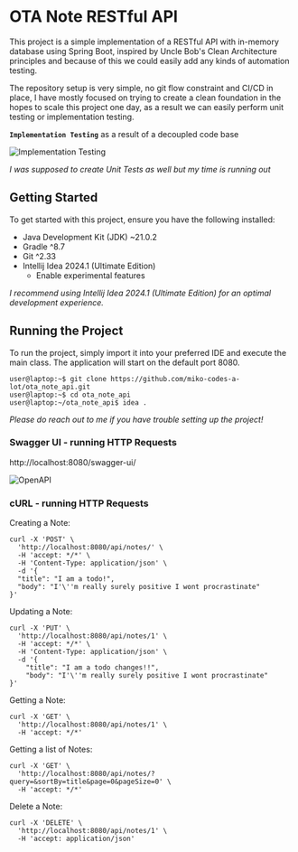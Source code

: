 # OTA Note RESTful API

This project is a simple implementation of a RESTful API with in-memory database using Spring Boot, inspired by Uncle Bob's Clean Architecture principles and because of this we could easily add any kinds of automation testing.

The repository setup is very simple, no git flow constraint and CI/CD in place, I have mostly focused on trying to create a clean foundation in the hopes to scale this project one day, as a result we can easily perform unit testing or implementation testing.

**`Implementation Testing`** as a result of a decoupled code base

![Implementation Testing](https://gcdnb.pbrd.co/images/l1wZX8Z3l09i.png)

_I was supposed to create Unit Tests as well but my time is running out_

## Getting Started

To get started with this project, ensure you have the following installed:

- Java Development Kit (JDK) ~21.0.2
- Gradle ^8.7
- Git ^2.33
- Intellij Idea 2024.1 (Ultimate Edition)
  - Enable experimental features

_I recommend using Intellij Idea 2024.1 (Ultimate Edition) for an optimal development experience._

## Running the Project

To run the project, simply import it into your preferred IDE and execute the main class. The application will start on the default port 8080.

```console
user@laptop:~$ git clone https://github.com/miko-codes-a-lot/ota_note_api.git
user@laptop:~$ cd ota_note_api
user@laptop:~/ota_note_api$ idea .
```

_Please do reach out to me if you have trouble setting up the project!_

### Swagger UI - running HTTP Requests

http://localhost:8080/swagger-ui/

![OpenAPI](https://gcdnb.pbrd.co/images/gn7v3g2HwSL6.png)

### cURL - running HTTP Requests

Creating a Note:

    curl -X 'POST' \
      'http://localhost:8080/api/notes/' \
      -H 'accept: */*' \
      -H 'Content-Type: application/json' \
      -d '{
      "title": "I am a todo!",
      "body": "I'\''m really surely positive I wont procrastinate"
    }'

Updating a Note:

    curl -X 'PUT' \
      'http://localhost:8080/api/notes/1' \
      -H 'accept: */*' \
      -H 'Content-Type: application/json' \
      -d '{
        "title": "I am a todo changes!!",
        "body": "I'\''m really surely positive I wont procrastinate"
    }'

Getting a Note:

    curl -X 'GET' \
      'http://localhost:8080/api/notes/1' \
      -H 'accept: */*'

Getting a list of Notes:

    curl -X 'GET' \
      'http://localhost:8080/api/notes/?query=&sortBy=title&page=0&pageSize=0' \
      -H 'accept: */*'

Delete a Note:

    curl -X 'DELETE' \
      'http://localhost:8080/api/notes/1' \
      -H 'accept: application/json'